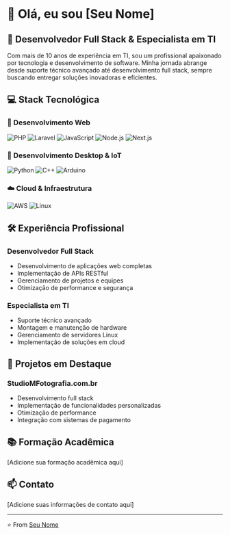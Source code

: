 # 👋 Olá, eu sou [Seu Nome]

## 🚀 Desenvolvedor Full Stack & Especialista em TI

Com mais de 10 anos de experiência em TI, sou um profissional apaixonado por tecnologia e desenvolvimento de software. Minha jornada abrange desde suporte técnico avançado até desenvolvimento full stack, sempre buscando entregar soluções inovadoras e eficientes.

## 💻 Stack Tecnológica

### 🎯 Desenvolvimento Web
![PHP](https://img.shields.io/badge/PHP-777BB4?style=for-the-badge&logo=php&logoColor=white)
![Laravel](https://img.shields.io/badge/Laravel-FF2D20?style=for-the-badge&logo=laravel&logoColor=white)
![JavaScript](https://img.shields.io/badge/JavaScript-F7DF1E?style=for-the-badge&logo=javascript&logoColor=black)
![Node.js](https://img.shields.io/badge/Node.js-43853D?style=for-the-badge&logo=node.js&logoColor=white)
![Next.js](https://img.shields.io/badge/Next.js-000000?style=for-the-badge&logo=next.js&logoColor=white)

### 🔧 Desenvolvimento Desktop & IoT
![Python](https://img.shields.io/badge/Python-3776AB?style=for-the-badge&logo=python&logoColor=white)
![C++](https://img.shields.io/badge/C++-00599C?style=for-the-badge&logo=c%2B%2B&logoColor=white)
![Arduino](https://img.shields.io/badge/Arduino-00979D?style=for-the-badge&logo=Arduino&logoColor=white)

### ☁️ Cloud & Infraestrutura
![AWS](https://img.shields.io/badge/AWS-232F3E?style=for-the-badge&logo=amazon-aws&logoColor=white)
![Linux](https://img.shields.io/badge/Linux-FCC624?style=for-the-badge&logo=linux&logoColor=black)

## 🛠️ Experiência Profissional

### Desenvolvedor Full Stack
- Desenvolvimento de aplicações web completas
- Implementação de APIs RESTful
- Gerenciamento de projetos e equipes
- Otimização de performance e segurança

### Especialista em TI
- Suporte técnico avançado
- Montagem e manutenção de hardware
- Gerenciamento de servidores Linux
- Implementação de soluções em cloud

## 🌟 Projetos em Destaque

### StudioMFotografia.com.br
- Desenvolvimento full stack
- Implementação de funcionalidades personalizadas
- Otimização de performance
- Integração com sistemas de pagamento

## 📚 Formação Acadêmica
[Adicione sua formação acadêmica aqui]

## 📫 Contato
[Adicione suas informações de contato aqui]

---
⭐️ From [Seu Nome](https://github.com/seu-usuario) 

